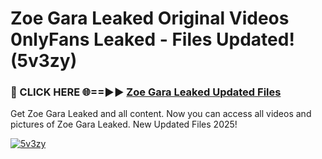 # Zoe Gara Leaked Original Videos 0nlyFans Leaked - Files Updated! (5v3zy)

<h3>🔴 CLICK HERE 🌐==►► <a href="https://tinyurl.com/3hn5wdd3" rel="nofollow">Zoe Gara Leaked Updated Files</a></h3>

Get Zoe Gara Leaked and all content. Now you can access all videos and pictures of Zoe Gara Leaked. New Updated Files 2025!

[![5v3zy](https://i.imgur.com/4HnBqBT.gif)](https://tinyurl.com/3hn5wdd3)
